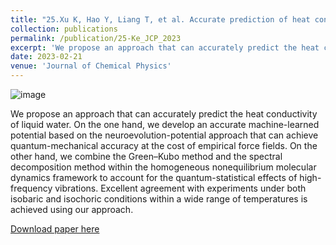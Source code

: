 ```yaml
---
title: "25.Xu K, Hao Y, Liang T, et al. Accurate prediction of heat conductivity of water by a neuroevolution potential[J]. Journal of Chemical Physics, 2023, 158: 204114."
collection: publications
permalink: /publication/25-Ke_JCP_2023
excerpt: 'We propose an approach that can accurately predict the heat conductivity of liquid water.'
date: 2023-02-21
venue: 'Journal of Chemical Physics'
---
```

![image](https://github.com/hityingph/hityingph.github.io/assets/54773018/6907ae4d-b1f7-4910-8b6b-1ea8efaaedbe)

We propose an approach that can accurately predict the heat conductivity of liquid water. On the one hand, we develop an accurate
machine-learned potential based on the neuroevolution-potential approach that can achieve quantum-mechanical accuracy at the cost of
empirical force fields. On the other hand, we combine the Green–Kubo method and the spectral decomposition method within the homogeneous nonequilibrium molecular dynamics framework to account for the quantum-statistical effects of high-frequency vibrations. Excellent
agreement with experiments under both isobaric and isochoric conditions within a wide range of temperatures is achieved using our approach.

[Download paper here](http://hityingph.github.io/files/25-Ke_JCP_2023.pdf)
